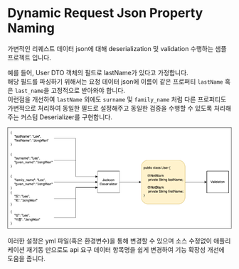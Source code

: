 # Dynamic Request Json Property Naming

가변적인 리퀘스트 데이터 json에 대해 deserialization 및 validation 수행하는 샘플 프로젝트 입니다.

예를 들어, User DTO 객체의 필드로 lastName가 있다고 가정합니다.  
해당 필드를 파싱하기 위해서는 요청 데이터 json에 이름이 같은 프로퍼티 `lastName` 혹은 `last_name`을 고정적으로 받아와야 합니다.  
이런점을 개선하여 `lastName` 외에도 `surname` 및 `family_name` 처럼 다른 프로퍼티도 가변적으로 처리하여 동일한 필드로 설정해주고 동일한 검증을 수행할 수 있도록 처리해주는 커스텀 Deserializer를 구현합니다.

![](./dynamic%20json%20property.png)

이러한 설정은 yml 파일(혹은 환경변수)을 통해 변경할 수 있으며 소스 수정없이 애플리케이션 재기동 만으로도 api 요구 데이터 항목명을 쉽게 변경하여 기능 확장성 개선에 도움을 줍니다.
